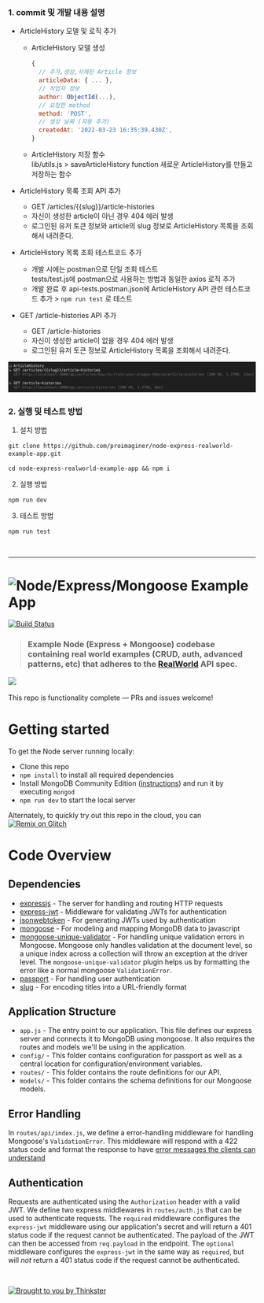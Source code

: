 ### 1. commit 및 개발 내용 설명  
- ArticleHistory 모델 및 로직 추가  
  - ArticleHistory 모델 생성  
    ```javascript
    {
      // 추가,생성,삭제된 Article 정보
      articleData: { ... },
      // 작업자 정보
      author: ObjectId(...),
      // 요청한 method
      method: 'POST',
      // 생성 날짜 (자동 추가)
      createdAt: '2022-03-23 16:35:39.430Z',
    }
    ```

  - ArticleHistory 저장 함수  
    lib/utils.js > saveArticleHistory function
    새로운 ArticleHistory를 만들고 저장하는 함수  

- ArticleHistory 목록 조회 API 추가  
  - GET /articles/{{slug}}/article-histories  
  - 자신이 생성한 article이 아닌 경우 404 에러 발생  
  - 로그인된 유저 토큰 정보와 article의 slug 정보로 ArticleHistory 목록을 조회해서 내려준다.  

- ArticleHistory 목록 조회 테스트코드 추가  
  - 개발 시에는 postman으로 단일 조회 테스트  
    tests/test.js에 postman으로 사용하는 방법과 동일한 axios 로직 추가
  - 개발 완료 후 api-tests.postman.json에 ArticleHistory API 관련 테스트코드 추가 > `npm run test` 로 테스트

- GET /article-histories API 추가
  - GET /article-histories  
  - 자신이 생성한 article이 없을 경우 404 에러 발생  
  - 로그인된 유저 토큰 정보로 ArticleHistory 목록을 조회해서 내려준다.  

![Node/Express/Mongoose Example App](test-image.png)
### 2. 실행 및 테스트 방법

1. 설치 방법
```shell
git clone https://github.com/proimaginer/node-express-realworld-example-app.git
```
```shell
cd node-express-realworld-example-app && npm i
```

2. 실행 방법
```shell
npm run dev
```

3. 테스트 방법
```shell
npm run test
```

<br/>

--------------------------------------------------------

# ![Node/Express/Mongoose Example App](project-logo.png)

[![Build Status](https://travis-ci.org/anishkny/node-express-realworld-example-app.svg?branch=master)](https://travis-ci.org/anishkny/node-express-realworld-example-app)

> ### Example Node (Express + Mongoose) codebase containing real world examples (CRUD, auth, advanced patterns, etc) that adheres to the [RealWorld](https://github.com/gothinkster/realworld-example-apps) API spec.

<a href="https://thinkster.io/tutorials/node-json-api" target="_blank"><img width="454" src="https://raw.githubusercontent.com/gothinkster/realworld/master/media/learn-btn-hr.png" /></a>

This repo is functionality complete — PRs and issues welcome!

# Getting started

To get the Node server running locally:

- Clone this repo
- `npm install` to install all required dependencies
- Install MongoDB Community Edition ([instructions](https://docs.mongodb.com/manual/installation/#tutorials)) and run it by executing `mongod`
- `npm run dev` to start the local server

Alternately, to quickly try out this repo in the cloud, you can [![Remix on Glitch](https://cdn.glitch.com/2703baf2-b643-4da7-ab91-7ee2a2d00b5b%2Fremix-button.svg)](https://glitch.com/edit/#!/remix/realworld)

# Code Overview

## Dependencies

- [expressjs](https://github.com/expressjs/express) - The server for handling and routing HTTP requests
- [express-jwt](https://github.com/auth0/express-jwt) - Middleware for validating JWTs for authentication
- [jsonwebtoken](https://github.com/auth0/node-jsonwebtoken) - For generating JWTs used by authentication
- [mongoose](https://github.com/Automattic/mongoose) - For modeling and mapping MongoDB data to javascript 
- [mongoose-unique-validator](https://github.com/blakehaswell/mongoose-unique-validator) - For handling unique validation errors in Mongoose. Mongoose only handles validation at the document level, so a unique index across a collection will throw an exception at the driver level. The `mongoose-unique-validator` plugin helps us by formatting the error like a normal mongoose `ValidationError`.
- [passport](https://github.com/jaredhanson/passport) - For handling user authentication
- [slug](https://github.com/dodo/node-slug) - For encoding titles into a URL-friendly format

## Application Structure

- `app.js` - The entry point to our application. This file defines our express server and connects it to MongoDB using mongoose. It also requires the routes and models we'll be using in the application.
- `config/` - This folder contains configuration for passport as well as a central location for configuration/environment variables.
- `routes/` - This folder contains the route definitions for our API.
- `models/` - This folder contains the schema definitions for our Mongoose models.

## Error Handling

In `routes/api/index.js`, we define a error-handling middleware for handling Mongoose's `ValidationError`. This middleware will respond with a 422 status code and format the response to have [error messages the clients can understand](https://github.com/gothinkster/realworld/blob/master/API.md#errors-and-status-codes)

## Authentication

Requests are authenticated using the `Authorization` header with a valid JWT. We define two express middlewares in `routes/auth.js` that can be used to authenticate requests. The `required` middleware configures the `express-jwt` middleware using our application's secret and will return a 401 status code if the request cannot be authenticated. The payload of the JWT can then be accessed from `req.payload` in the endpoint. The `optional` middleware configures the `express-jwt` in the same way as `required`, but will *not* return a 401 status code if the request cannot be authenticated.


<br />

[![Brought to you by Thinkster](https://raw.githubusercontent.com/gothinkster/realworld/master/media/end.png)](https://thinkster.io)
